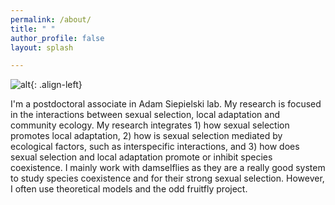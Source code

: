 ```yaml
---
permalink: /about/
title: " "
author_profile: false
layout: splash

---
```

![alt](/assets/images/avatar1.jpg){: .align-left}

I'm a postdoctoral associate in Adam Siepielski lab. My research is focused in the interactions between sexual selection, local adaptation and community ecology. My research integrates 1) how sexual selection promotes local adaptation, 2) how is sexual selection mediated by ecological factors, such as interspecific interactions, and 3) how does sexual selection and local adaptation promote or inhibit species coexistence. I mainly work with damselflies as they are a really good system to study species coexistence and for their strong sexual selection. However, I often use theoretical models and the odd fruitfly project.
